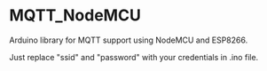 # MQTT_NodeMCU

Arduino library for MQTT support using NodeMCU and ESP8266.

Just replace "ssid" and "password" with your credentials in .ino file.
